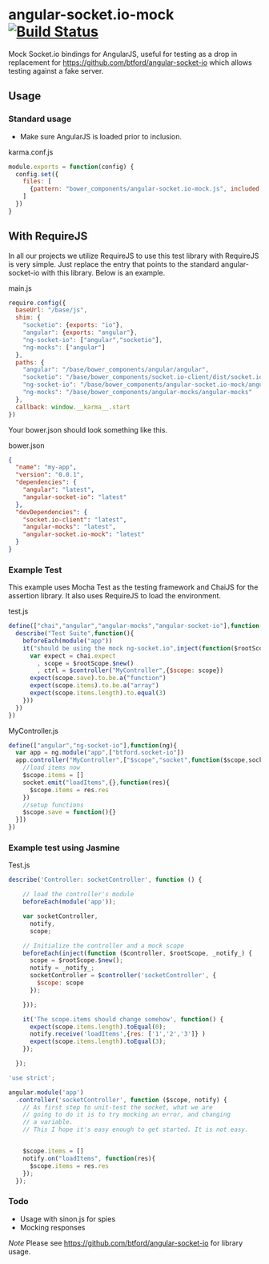 angular-socket.io-mock [![Build Status](https://travis-ci.org/nullivex/angular-socket.io-mock.png?branch=master)](https://travis-ci.org/nullivex/angular-socket.io-mock)
======================

Mock Socket.io bindings for AngularJS, useful for testing as a drop in replacement for
https://github.com/btford/angular-socket-io which allows testing against a fake server.

## Usage

### Standard usage

* Make sure AngularJS is loaded prior to inclusion.

karma.conf.js
```js
module.exports = function(config) {
  config.set({
    files: [
      {pattern: "bower_components/angular-socket.io-mock.js", included: false}
    ]
  })
}
```

## With RequireJS

In all our projects we utilize RequireJS to use this test library with RequireJS is very simple. Just replace the entry
that points to the standard angular-socket-io with this library. Below is an example.

main.js
```js
require.config({
  baseUrl: "/base/js",
  shim: {
    "socketio": {exports: "io"},
    "angular": {exports: "angular"},
    "ng-socket-io": ["angular","socketio"],
    "ng-mocks": ["angular"]
  },
  paths: {
    "angular": "/base/bower_components/angular/angular",
    "socketio": "/base/bower_components/socket.io-client/dist/socket.io",
    "ng-socket-io": "/base/bower_components/angular-socket.io-mock/angular-socket.io-mock",
    "ng-mocks": "/base/bower_components/angular-mocks/angular-mocks"
  },
  callback: window.__karma__.start
})
```

Your bower.json should look something like this.

bower.json
```json
{
  "name": "my-app",
  "version": "0.0.1",
  "dependencies": {
    "angular": "latest",
    "angular-socket-io": "latest"
  },
  "devDependencies": {
    "socket.io-client": "latest",
    "angular-mocks": "latest",
    "angular-socket.io-mock": "latest"
  }
}
```

### Example Test

This example uses Mocha Test as the testing framework and ChaiJS for the assertion library. It also uses RequireJS to
load the environment.

test.js
```js
define(["chai","angular","angular-mocks","angular-socket-io"],function(chai){
  describe("Test Suite",function(){
    beforeEach(module("app"))
    it("should be using the mock ng-socket.io",inject(function($rootScope,$controller){
      var expect = chai.expect
        , scope = $rootScope.$new()
        , ctrl = $controller("MyController",{$scope: scope})
      expect(scope.save).to.be.a("function")
      expect(scope.items).to.be.a("array")
      expect(scope.items.length).to.equal(3)
    }))
  })
})
```

MyController.js
```js
define(["angular","ng-socket-io"],function(ng){
  var app = ng.module("app",["btford.socket-io"])
  app.controller("MyController",["$scope","socket",function($scope,socket){
    //load items now
    $scope.items = []
    socket.emit("loadItems",{},function(res){
      $scope.items = res.res
    })
    //setup functions
    $scope.save = function(){}
  }])
})
```

### Example test using Jasmine
Test.js
```js
describe('Controller: socketController', function () {

    // load the controller's module
    beforeEach(module('app'));

    var socketController,
      notify,
      scope;

    // Initialize the controller and a mock scope
    beforeEach(inject(function ($controller, $rootScope, _notify_) {
      scope = $rootScope.$new();
      notify = _notify_;
      socketController = $controller('socketController', {
        $scope: scope
      });

    }));

    it('The scope.items should change somehow', function() {
      expect(scope.items.length).toEqual(0);
      notify.receive('loadItems',{res: ['1','2','3']} )
      expect(scope.items.length).toEqual(3);
    });

  });
```

```js
'use strict';

angular.module('app')
  .controller('socketController', function ($scope, notify) {
    // As first step to unit-test the socket, what we are
    // going to do it is to try mocking an error, and changing
    // a variable.
    // This I hope it's easy enough to get started. It is not easy.


    $scope.items = []
    notify.on("loadItems", function(res){
      $scope.items = res.res
    });
  });
```

### Todo

* Usage with sinon.js for spies
* Mocking responses

*Note* Please see https://github.com/btford/angular-socket-io for library usage.
